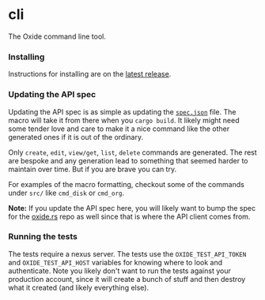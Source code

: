 # cli

The Oxide command line tool.

### Installing

Instructions for installing are on the [latest release](https://github.com/oxidecomputer/cli/releases).

### Updating the API spec

Updating the API spec is as simple as updating the [`spec.json`](spec.json) file. The macro will take it from there when
you `cargo build`. It likely might need some tender love and care to make it a nice command like the other generated ones
if it is out of the ordinary.

Only `create`, `edit`, `view/get`, `list`, `delete` commands are generated. The rest are bespoke and any generation lead to something
that seemed harder to maintain over time. But if you are brave you can try.

For examples of the macro formatting, checkout some of the commands under `src/` like `cmd_disk` or `cmd_org`.

**Note:** If you update the API spec here, you will likely want to bump the spec for the [oxide.rs](https://github.com/oxidecomputer/oxide.rs)
repo as well since that is where the API client comes from.

### Running the tests

The tests require a nexus server. The tests use the `OXIDE_TEST_API_TOKEN` and `OXIDE_TEST_API_HOST` variables for knowing where to look and authenticate.
Note you likely don't want to run the tests against your production account, since it will create a bunch of stuff and then destroy what it created (and likely everything else).
